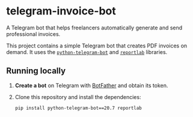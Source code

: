 # telegram-invoice-bot
A Telegram bot that helps freelancers automatically generate and send professional invoices.

This project contains a simple Telegram bot that creates PDF invoices on demand. It uses the [`python-telegram-bot`](https://github.com/python-telegram-bot/python-telegram-bot) and [`reportlab`](https://www.reportlab.com/dev/install/opensource/) libraries.

## Running locally

1. **Create a bot** on Telegram with [BotFather](https://core.telegram.org/bots#botfather) and obtain its token.
2. Clone this repository and install the dependencies:

   ```bash
   pip install python-telegram-bot==20.7 reportlab
